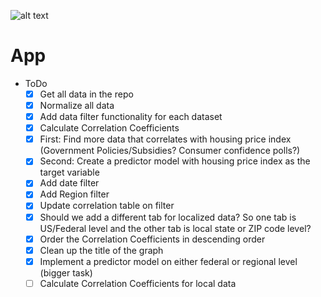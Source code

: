 
![alt text](https://github.gatech.edu/mkumbashi3/CSE6242_GP/blob/main/data_vis_app/image.PNG)


# App
- ToDo
  - [x] Get all data in the repo
  - [x] Normalize all data
  - [x] Add data filter functionality for each dataset
  - [x] Calculate Correlation Coefficients
  - [x] First: Find more data that correlates with housing price index (Government Policies/Subsidies? Consumer confidence polls?)
  - [x] Second: Create a predictor model with housing price index as the target variable
  - [x] Add date filter
  - [x] Add Region filter
  - [x] Update correlation table on filter
  - [x] Should we add a different tab for localized data? So one tab is US/Federal level and the other tab is local state or ZIP code level?
  - [x] Order the Correlation Coefficients in descending order
  - [x] Clean up the title of the graph
  - [x] Implement a predictor model on either federal or regional level (bigger task)
  - [ ]  Calculate Correlation Coefficients for local data
